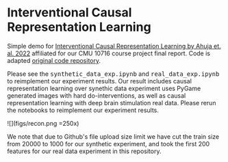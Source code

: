 # Interventional Causal Representation Learning

Simple demo for [Interventional Causal Representation Learning by Ahuja et. al. 2022](https://arxiv.org/abs/2209.11924) affiliated for our CMU 10716 course project final report. 
Code is adapted [original code repository](https://github.com/facebookresearch/CausalRepID).

Please see the <tt>synthetic_data_exp.ipynb</tt> and <tt>real_data_exp.ipynb</tt> to reimplement our experiment results.
Our result includes causal representation learning over synethic data experiment uses PyGame generated images with hard do-interventions, as well as causal representation learning with deep brain stimulation real data.
Please rerun the notebooks to reimplement our experiment results.

![](figs/recon.png =250x)

We note that due to Github's file upload size limit we have cut the train size from 20000 to 1000 for our synthetic experiment, and took the first 200 features for our real data experiment in this repository.
